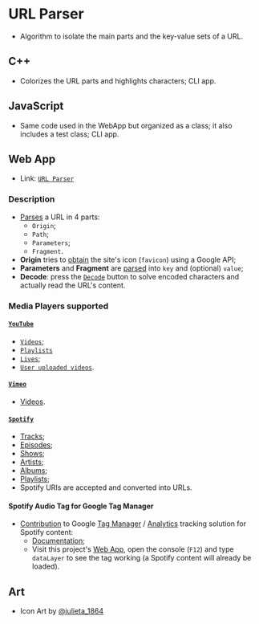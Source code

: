 # URL Parser

- Algorithm to isolate the main parts and the key-value sets of a URL.

## C++

- Colorizes the URL parts and highlights characters; CLI app.

## JavaScript

- Same code used in the WebApp but organized as a class; it also includes a test class; CLI app.

## Web App 

- Link: [`URL Parser`](https://tomasfn87.github.io/url-parser?utm_source=github&utm_medium=readme)

### Description

- [Parses](https://github.com/tomasfn87/url-parser/blob/main/index.html#L42) a URL in 4 parts:
  - `Origin`;
  - `Path`;
  - `Parameters`;
  - `Fragment`.
- **Origin** tries to [obtain](https://github.com/tomasfn87/url-parser/blob/main/index.html#L218) the site's icon (`favicon`) using a Google API;
- **Parameters** and **Fragment** are [parsed](https://github.com/tomasfn87/url-parser/blob/main/index.html#L25) into `key` and (optional) `value`;
- **Decode**: press the [`Decode`](https://github.com/tomasfn87/url-parser/blob/main/index.html#L161) button to solve encoded characters and actually read the URL's content.

### Media Players supported

#### [`YouTube`](https://www.youtube.com)

- [`Videos`](https://github.com/tomasfn87/url-parser/blob/main/index.html#L344);
- [`Playlists`](https://github.com/tomasfn87/url-parser/blob/main/index.html#L311;)
- [`Lives`](https://github.com/tomasfn87/url-parser/blob/main/index.html#L385);
- [`User uploaded videos`](https://github.com/tomasfn87/url-parser/blob/main/index.html#L411).

#### [`Vimeo`](https://www.vimeo.com)

- [Videos](https://github.com/tomasfn87/url-parser/blob/main/index.html#L444).

#### [`Spotify`](https://www.spotify.com)

- [Tracks](https://github.com/tomasfn87/url-parser/blob/main/index.html#L465);
- [Episodes](https://github.com/tomasfn87/url-parser/blob/main/index.html#L465);
- [Shows](https://github.com/tomasfn87/url-parser/blob/main/index.html#L465);
- [Artists](https://github.com/tomasfn87/url-parser/blob/main/index.html#L465);
- [Albums](https://github.com/tomasfn87/url-parser/blob/main/index.html#L465);
- [Playlists](https://github.com/tomasfn87/url-parser/blob/main/index.html#L465);
- Spotify URIs are accepted and converted into URLs.

#### Spotify Audio Tag for Google Tag Manager

- [Contribution](https://community.spotify.com/t5/Spotify-for-Developers/Spotify-iFrame-tracking-via-GTM-Any-code/m-p/6945950) to Google [Tag Manager](https://tagmanager.google.com) / [Analytics](https://analytics.google.com) tracking solution for Spotify content:
  - [Documentation](https://github.com/tomasfn87/url-parser/blob/main/gtm/spotify-audio.json.md);
  - Visit this project's [Web App](https://tomasfn87.github.io/url-parser?spotifycontent=artist:1nJvji2KIlWSseXRSlNYsC&utm_source=github&utm_medium=readme), open the console (`F12`) and type `dataLayer` to see the tag working (a Spotify content will already be loaded).

## Art

- Icon Art by [@julieta_1864](https://instagram.com/julieta_1864)
